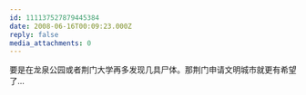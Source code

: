 ```yaml
---
id: 111137527879445384
date: 2008-06-16T00:09:23.000Z
reply: false
media_attachments: 0
---
```


要是在龙泉公园或者荆门大学再多发现几具尸体。那荆门申请文明城市就更有希望了...


